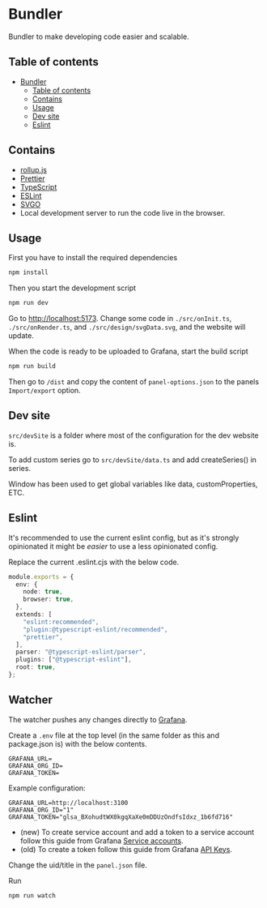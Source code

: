 # Bundler

Bundler to make developing code easier and scalable.

## Table of contents

- [Bundler](#bundler)
  - [Table of contents](#table-of-contents)
  - [Contains](#contains)
  - [Usage](#usage)
  - [Dev site](#dev-site)
  - [Eslint](#eslint)

## Contains

- [rollup.js](https://rollupjs.org/)
- [Prettier](https://prettier.io/)
- [TypeScript](https://www.typescriptlang.org/)
- [ESLint](https://eslint.org/)
- [SVGO](https://github.com/svg/svgo)
- Local development server to run the code live in the browser.

## Usage

First you have to install the required dependencies

```bash
npm install
```

Then you start the development script

```bash
npm run dev
```

Go to <http://localhost:5173>. Change some code in `./src/onInit.ts`, `./src/onRender.ts`, and `./src/design/svgData.svg`, and the website will update.

When the code is ready to be uploaded to Grafana, start the build script

```bash
npm run build
```

Then go to `/dist` and copy the content of `panel-options.json` to the panels `Import/export` option.

## Dev site

`src/devSite` is a folder where most of the configuration for the dev website is.

To add custom series go to `src/devSite/data.ts` and add createSeries() in series.

Window has been used to get global variables like data, customProperties, ETC.

## Eslint

It's recommended to use the current eslint config, but as it's strongly opinionated it might be _easier_ to use a less opinionated config.

Replace the current .eslint.cjs with the below code.

```ts
module.exports = {
  env: {
    node: true,
    browser: true,
  },
  extends: [
    "eslint:recommended",
    "plugin:@typescript-eslint/recommended",
    "prettier",
  ],
  parser: "@typescript-eslint/parser",
  plugins: ["@typescript-eslint"],
  root: true,
};
```

## Watcher

The watcher pushes any changes directly to [Grafana](https://github.com/grafana/grafana).

Create a `.env` file at the top level (in the same folder as this and package.json is) with the below contents.

```env
GRAFANA_URL=
GRAFANA_ORG_ID=
GRAFANA_TOKEN=
```

Example configuration:

```env
GRAFANA_URL=http://localhost:3100
GRAFANA_ORG_ID="1"
GRAFANA_TOKEN="glsa_BXohudtWX0kgqXaXe0mDDUzOndfsIdxz_1b6fd716"
```

- (new) To create service account and add a token to a service account follow this guide from Grafana [Service accounts](https://grafana.com/docs/grafana/latest/administration/service-accounts/).
- (old) To create a token follow this guide from Grafana [API Keys](https://grafana.com/docs/grafana/latest/administration/api-keys/).

Change the uid/title in the `panel.json` file.

Run

```bash
npm run watch
```
